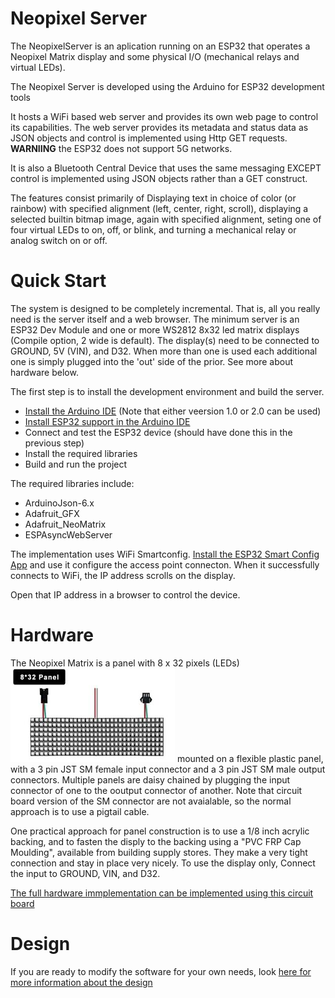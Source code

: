 # Neopixel Server

The NeopixelServer is an aplication running on an ESP32 that operates a Neopixel 
Matrix display and some physical I/O (mechanical relays and virtual LEDs). 

The Neopixel Server is developed using the Arduino for ESP32 development tools

It hosts a WiFi based web server and provides its own web page to control its 
capabilities. The web server provides its metadata and status data as JSON objects
and control is implemented using Http GET requests. **WARNIING** the ESP32 does
not support 5G networks.

It is also a Bluetooth Central Device that uses the same messaging EXCEPT control
is implemented using JSON objects rather than a GET construct.

The features consist primarily of Displaying text in choice of color (or rainbow)
with specified alignment (left, center, right, scroll), displaying a selected builtin
bitmap image, again with specified alignment, seting one of four virtual LEDs to on, 
off, or blink, and turning a mechanical relay or analog switch on or off.

# Quick Start
The system is designed to be completely incremental. That is, all you really need is the
server itself and a web browser. The minimum server is an ESP32 Dev Module and one or more
WS2812 8x32 led matrix displays (Compile option, 2 wide is default). The display(s) need to be 
connected to GROUND, 5V (VIN), and D32. When more than one is used each additional one is 
simply plugged into the 'out' side of the prior. See more about hardware below.

The first step is to install the development environment and build the server.

* [Install the Arduino IDE](https://www.arduino.cc/en/software) (Note that either veersion 1.0 or 2.0 can be used)
* [Install ESP32 support in the Arduino IDE](https://randomnerdtutorials.com/installing-the-esp32-board-in-arduino-ide-windows-instructions/)
* Connect and test the ESP32 device (should have done this in the previous step)
* Install the required libraries
* Build and run the project

The required libraries include:
* ArduinoJson-6.x
* Adafruit_GFX
* Adafruit_NeoMatrix
* ESPAsyncWebServer

The implementation uses WiFi Smartconfig. [Install the ESP32 Smart Config App](https://play.google.com/store/apps/details?id=com.khoazero123.iot_esptouch_demo) and use it configure the access point connecton. When it successfully connects to WiFi, the IP address scrolls on the display.

Open that IP address in a browser to control the device.

# Hardware
The Neopixel Matrix is a panel with 8 x 32 pixels (LEDs)
<br><img src="/assets/neopixel32.png"> mounted on a flexible plastic panel, with a 3 pin JST SM female input connector and a 3 pin JST SM male output connectors. Multiple panels are daisy chained by plugging the input connector of one to the ooutput connector of another. Note that circuit board version of the SM connector are not avaialable, so the normal approach is to use a pigtail cable.

One practical approach for panel construction is to use a 1/8 inch acrylic backing, and to fasten the disply to the backing using a "PVC FRP Cap Moulding", available from building supply stores. They make a very tight connection and stay in place very nicely. To use the display only, Connect the input to GROUND, VIN, and D32.

[The full hardware immplementation can be implemented using this circuit board](https://github.com/jacobvc/ESP32-Hardware-Boards/tree/main/Esp32Relays)

# Design 
If you are ready to modify the software for your own needs, look [here for more information about the design](DESIGN.md)
